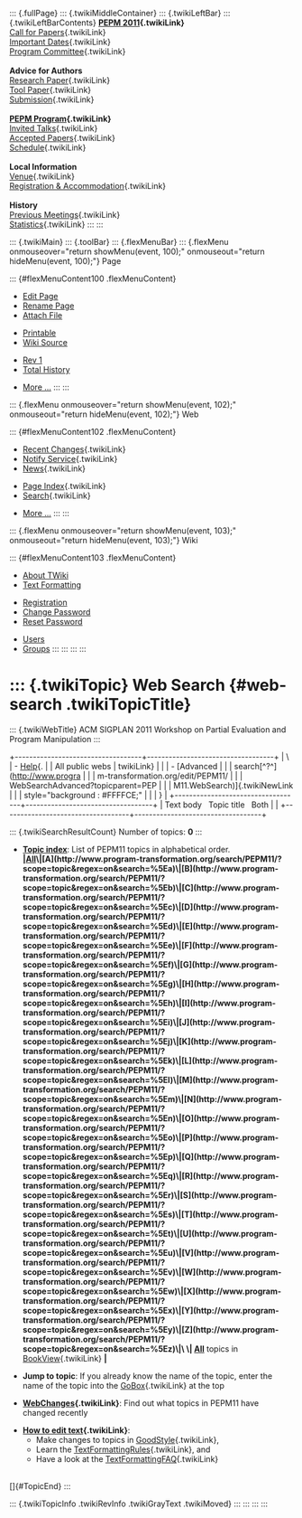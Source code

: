 ::: {.fullPage}
::: {.twikiMiddleContainer}
::: {.twikiLeftBar}
::: {.twikiLeftBarContents}
**[PEPM 2011](WebHome){.twikiLink}**\
[Call for Papers](CallForPapers){.twikiLink}\
[Important Dates](ImportantDates){.twikiLink}\
[Program Committee](ProgramCommittee){.twikiLink}\
\
**Advice for Authors**\
[Research Paper](ResearchPaperAdvice){.twikiLink}\
[Tool Paper](ToolPaperAdvice){.twikiLink}\
[Submission](PaperSubmission){.twikiLink}\
\
**[PEPM Program](Program){.twikiLink}**\
[Invited Talks](InvitedTalks){.twikiLink}\
[Accepted Papers](AcceptedPapers){.twikiLink}\
[Schedule](Program){.twikiLink}\
\
**Local Information**\
[Venue](WorkshopVenue){.twikiLink}\
[Registration & Accommodation](RegistrationAndAccomodation){.twikiLink}\
\
**History**\
[Previous Meetings](PreviousMeetings){.twikiLink}\
[Statistics](HistoricalStatistics){.twikiLink}
:::
:::

::: {.twikiMain}
::: {.toolBar}
::: {.flexMenuBar}
::: {.flexMenu onmouseover="return showMenu(event, 100);" onmouseout="return hideMenu(event, 100);"}
Page

::: {#flexMenuContent100 .flexMenuContent}
-   [Edit
    Page](http://www.program-transformation.org/edit/PEPM11/WebSearch?t=1536827670)
-   [Rename
    Page](http://www.program-transformation.org/rename/PEPM11/WebSearch)
-   [Attach
    File](http://www.program-transformation.org/attach/PEPM11/WebSearch)

<!-- -->

-   [Printable](http://www.program-transformation.org/view/PEPM11/WebSearch?skin=print.pattern)
-   [Wiki
    Source](http://www.program-transformation.org/view/PEPM11/WebSearch?skin=text&raw=on&contenttype=text/plain)

<!-- -->

-   [Rev
    1](http://www.program-transformation.org/view/PEPM11/WebSearch?rev=1.1)
-   [Total
    History](http://www.program-transformation.org/rdiff/PEPM11/WebSearch)

<!-- -->

-   [More
    \...](http://www.program-transformation.org/oops/PEPM11/WebSearch?template=oopsmore&param1=1.1&param2=1.1)
:::
:::

::: {.flexMenu onmouseover="return showMenu(event, 102);" onmouseout="return hideMenu(event, 102);"}
Web

::: {#flexMenuContent102 .flexMenuContent}
-   [Recent Changes](WebChanges){.twikiLink}
-   [Notify Service](WebNotify){.twikiLink}
-   [News](WebNews){.twikiLink}

<!-- -->

-   [Page Index](WebIndex){.twikiLink}
-   [Search](WebSearch){.twikiLink}

<!-- -->

-   [More
    \...](http://www.program-transformation.org/oops/PEPM11/WebSearch?template=oopsmore&param1=1.1&param2=1.1)
:::
:::

::: {.flexMenu onmouseover="return showMenu(event, 103);" onmouseout="return hideMenu(event, 103);"}
Wiki

::: {#flexMenuContent103 .flexMenuContent}
-   [About
    TWiki](http://www.program-transformation.org/view/TWiki/WebHome)
-   [Text
    Formatting](http://www.program-transformation.org/view/TWiki/TextFormattingRules)

<!-- -->

-   [Registration](http://www.program-transformation.org/view/TWiki/TWikiRegistration)
-   [Change
    Password](http://www.program-transformation.org/view/TWiki/ChangePassword)
-   [Reset
    Password](http://www.program-transformation.org/view/TWiki/ResetPassword)

<!-- -->

-   [Users](http://www.program-transformation.org/view/Main/TWikiUsers)
-   [Groups](http://www.program-transformation.org/view/Main/TWikiGroups)
:::
:::
:::
:::

::: {.twikiTopic}
Web Search {#web-search .twikiTopicTitle}
==========

::: {.twikiWebTitle}
ACM SIGPLAN 2011 Workshop on Partial Evaluation and Program Manipulation
:::

+-----------------------------------+-----------------------------------+
| \                                 | -   [Help](../TWiki/SearchHelp){. |
| All public webs                   | twikiLink}                        |
|                                   | -   [Advanced                     |
|                                   |     search[^?^](http://www.progra |
|                                   | m-transformation.org/edit/PEPM11/ |
|                                   | WebSearchAdvanced?topicparent=PEP |
|                                   | M11.WebSearch)]{.twikiNewLink     |
|                                   |     style="background : #FFFFCE;" |
|                                   | }                                 |
+-----------------------------------+-----------------------------------+
| Text body   Topic title   Both    |                                   |
+-----------------------------------+-----------------------------------+

::: {.twikiSearchResultCount}
Number of topics: **0**
:::

-   **[Topic
    index](http://www.program-transformation.org/search/PEPM11/?scope=topic&regex=on&search=\.*)**:
    List of PEPM11 topics in alphabetical order.\
    **\|[All](http://www.program-transformation.org/search/PEPM11/?scope=topic&regex=on&search=\.*)\|[A](http://www.program-transformation.org/search/PEPM11/?scope=topic&regex=on&search=%5Ea)\|[B](http://www.program-transformation.org/search/PEPM11/?scope=topic&regex=on&search=%5Eb)\|[C](http://www.program-transformation.org/search/PEPM11/?scope=topic&regex=on&search=%5Ec)\|[D](http://www.program-transformation.org/search/PEPM11/?scope=topic&regex=on&search=%5Ed)\|[E](http://www.program-transformation.org/search/PEPM11/?scope=topic&regex=on&search=%5Ee)\|[F](http://www.program-transformation.org/search/PEPM11/?scope=topic&regex=on&search=%5Ef)\|[G](http://www.program-transformation.org/search/PEPM11/?scope=topic&regex=on&search=%5Eg)\|[H](http://www.program-transformation.org/search/PEPM11/?scope=topic&regex=on&search=%5Eh)\|[I](http://www.program-transformation.org/search/PEPM11/?scope=topic&regex=on&search=%5Ei)\|[J](http://www.program-transformation.org/search/PEPM11/?scope=topic&regex=on&search=%5Ej)\|[K](http://www.program-transformation.org/search/PEPM11/?scope=topic&regex=on&search=%5Ek)\|[L](http://www.program-transformation.org/search/PEPM11/?scope=topic&regex=on&search=%5El)\|[M](http://www.program-transformation.org/search/PEPM11/?scope=topic&regex=on&search=%5Em)\|[N](http://www.program-transformation.org/search/PEPM11/?scope=topic&regex=on&search=%5En)\|[O](http://www.program-transformation.org/search/PEPM11/?scope=topic&regex=on&search=%5Eo)\|[P](http://www.program-transformation.org/search/PEPM11/?scope=topic&regex=on&search=%5Ep)\|[Q](http://www.program-transformation.org/search/PEPM11/?scope=topic&regex=on&search=%5Eq)\|[R](http://www.program-transformation.org/search/PEPM11/?scope=topic&regex=on&search=%5Er)\|[S](http://www.program-transformation.org/search/PEPM11/?scope=topic&regex=on&search=%5Es)\|[T](http://www.program-transformation.org/search/PEPM11/?scope=topic&regex=on&search=%5Et)\|[U](http://www.program-transformation.org/search/PEPM11/?scope=topic&regex=on&search=%5Eu)\|[V](http://www.program-transformation.org/search/PEPM11/?scope=topic&regex=on&search=%5Ev)\|[W](http://www.program-transformation.org/search/PEPM11/?scope=topic&regex=on&search=%5Ew)\|[X](http://www.program-transformation.org/search/PEPM11/?scope=topic&regex=on&search=%5Ex)\|[Y](http://www.program-transformation.org/search/PEPM11/?scope=topic&regex=on&search=%5Ey)\|[Z](http://www.program-transformation.org/search/PEPM11/?scope=topic&regex=on&search=%5Ez)\|\
    \|
    [All](http://www.program-transformation.org/search/PEPM11/?scope=topic&regex=on&bookview=on&search=\.*)**
    topics in [BookView](../TWiki/BookView){.twikiLink} **\|**

<!-- -->

-   **Jump to topic**: If you already know the name of the topic, enter
    the name of the topic into the [GoBox](../TWiki/GoBox){.twikiLink}
    at the top

<!-- -->

-   **[WebChanges](../TWiki/WebChanges){.twikiLink}**: Find out what
    topics in PEPM11 have changed recently

<!-- -->

-   **[How to edit text](../TWiki/GoodStyle){.twikiLink}**:
    -   Make changes to topics in
        [GoodStyle](../TWiki/GoodStyle){.twikiLink},
    -   Learn the
        [TextFormattingRules](../TWiki/TextFormattingRules){.twikiLink},
        and
    -   Have a look at the
        [TextFormattingFAQ](../TWiki/TextFormattingFAQ){.twikiLink}

\
[]{#TopicEnd}
:::

::: {.twikiTopicInfo .twikiRevInfo .twikiGrayText .twikiMoved}
:::
:::
:::
:::
